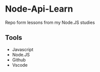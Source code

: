 # Node-Api-Learn
Repo form lessons from my Node.JS studies

## Tools
- Javascript
- Node.JS
- Github
- Vscode
